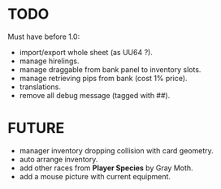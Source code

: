 # TODO
Must have before 1.0:
- import/export whole sheet (as UU64 ?).
- manage hirelings.
- manage draggable from bank panel to inventory slots.
- manage retrieving pips from bank (cost 1% price).
- translations.
- remove all debug message (tagged with ##).

# FUTURE
- manager inventory dropping collision with card geometry.
- auto arrange inventory.
- add other races from **Player Species** by Gray Moth.
- add a mouse picture with current equipment.
